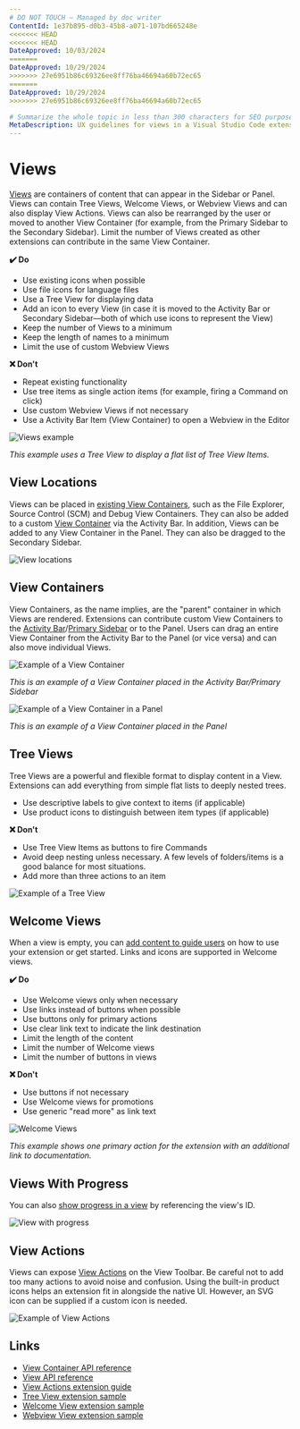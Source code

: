 ```yaml
---
# DO NOT TOUCH — Managed by doc writer
ContentId: 1e37b895-d0b3-45b8-a071-107bd665248e
<<<<<<< HEAD
<<<<<<< HEAD
DateApproved: 10/03/2024
=======
DateApproved: 10/29/2024
>>>>>>> 27e6951b86c69326ee8ff76ba46694a60b72ec65
=======
DateApproved: 10/29/2024
>>>>>>> 27e6951b86c69326ee8ff76ba46694a60b72ec65

# Summarize the whole topic in less than 300 characters for SEO purpose
MetaDescription: UX guidelines for views in a Visual Studio Code extension.
---
```


# Views

[Views](/api/references/contribution-points#contributes.views) are containers of content that can appear in the Sidebar or Panel. Views can contain Tree Views, Welcome Views, or Webview Views and can also display View Actions. Views can also be rearranged by the user or moved to another View Container (for example, from the Primary Sidebar to the Secondary Sidebar). Limit the number of Views created as other extensions can contribute in the same View Container.

**✔️ Do**

* Use existing icons when possible
* Use file icons for language files
* Use a Tree View for displaying data
* Add an icon to every View (in case it is moved to the Activity Bar or Secondary Sidebar—both of which use icons to represent the View)
* Keep the number of Views to a minimum
* Keep the length of names to a minimum
* Limit the use of custom Webview Views

**❌ Don't**

* Repeat existing functionality
* Use tree items as single action items (for example, firing a Command on click)
* Use custom Webview Views if not necessary
* Use a Activity Bar Item (View Container) to open a Webview in the Editor

![Views example](images/examples/view.png)

*This example uses a Tree View to display a flat list of Tree View Items.*

## View Locations

Views can be placed in [existing View Containers](/api/references/contribution-points#contributes.views), such as the File Explorer, Source Control (SCM) and Debug View Containers. They can also be added to a custom [View Container](/api/ux-guidelines/views#view-containers) via the Activity Bar. In addition, Views can be added to any View Container in the Panel. They can also be dragged to the Secondary Sidebar.

![View locations](images/examples/view-locations.png)

## View Containers

View Containers, as the name implies, are the "parent" container in which Views are rendered. Extensions can contribute custom View Containers to the [Activity Bar](/api/ux-guidelines/activity-bar)/[Primary Sidebar](/api/ux-guidelines/sidebars) or to the Panel. Users can drag an entire View Container from the Activity Bar to the Panel (or vice versa) and can also move individual Views.

![Example of a View Container](images/examples/view-container.png)

*This is an example of a View Container placed in the Activity Bar/Primary Sidebar*

![Example of a View Container in a Panel](images/examples/view-container-panel.png)

*This is an example of a View Container placed in the Panel*

## Tree Views

Tree Views are a powerful and flexible format to display content in a View. Extensions can add everything from simple flat lists to deeply nested trees.

* Use descriptive labels to give context to items (if applicable)
* Use product icons to distinguish between item types (if applicable)

**❌ Don't**

* Use Tree View Items as buttons to fire Commands
* Avoid deep nesting unless necessary. A few levels of folders/items is a good balance for most situations.
* Add more than three actions to an item

![Example of a Tree View](images/examples/tree-view.png)

## Welcome Views

When a view is empty, you can [add content to guide users](/api/references/contribution-points#contributes.viewsWelcome) on how to use your extension or get started. Links and icons are supported in Welcome views.

**✔️ Do**

* Use Welcome views only when necessary
* Use links instead of buttons when possible
* Use buttons only for primary actions
* Use clear link text to indicate the link destination
* Limit the length of the content
* Limit the number of Welcome views
* Limit the number of buttons in views

**❌ Don't**

* Use buttons if not necessary
* Use Welcome views for promotions
* Use generic "read more" as link text

![Welcome Views](images/examples/welcome-view.png)

*This example shows one primary action for the extension with an additional link to documentation.*

## Views With Progress

You can also [show progress in a view](/api/references/vscode-api#ProgressLocation) by referencing the view's ID.

![View with progress](images/examples/view-with-progress.png)

## View Actions

Views can expose [View Actions](/api/extension-guides/tree-view#view-actions) on the View Toolbar. Be careful not to add too many actions to avoid noise and confusion. Using the built-in product icons helps an extension fit in alongside the native UI. However, an SVG icon can be supplied if a custom icon is needed.

![Example of View Actions](images/examples/view-toolbar.png)

## Links

* [View Container API reference](/api/references/contribution-points#contributes.viewsContainers)
* [View API reference](/api/references/contribution-points#contributes.views)
* [View Actions extension guide](/api/extension-guides/tree-view#view-actions)
* [Tree View extension sample](https://github.com/microsoft/vscode-extension-samples/tree/main/tree-view-sample)
* [Welcome View extension sample](https://github.com/microsoft/vscode-extension-samples/tree/main/welcome-view-content-sample)
* [Webview View extension sample](https://github.com/microsoft/vscode-extension-samples/tree/main/webview-view-sample)
